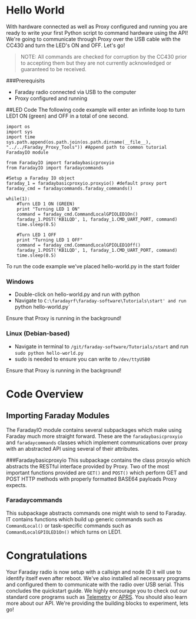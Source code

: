 # Hello World

With hardware connected as well as Proxy configured and running you are ready to write your first Python script to command hardware using the API! We're going to communicate through Proxy over the USB cable with the CC430 and turn the LED's ON and OFF. Let's go!

> NOTE: All commands are checked for corruption by the CC430 prior to accepting them but they are not currently acknowledged or guaranteed to be received.

###Prerequisits
 * Faraday radio connected via USB to the computer
 * Proxy configured and running

##LED Code
The following code example will enter an infinite loop to turn LED1 ON (green) and OFF in a total of one second.
```
import os
import sys
import time
sys.path.append(os.path.join(os.path.dirname(__file__), "../../Faraday_Proxy_Tools")) #Append path to common tutorial FaradayIO module

from FaradayIO import faradaybasicproxyio
from FaradayIO import faradaycommands

#Setup a Faraday IO object
faraday_1 = faradaybasicproxyio.proxyio() #default proxy port
faraday_cmd = faradaycommands.faraday_commands()

while(1):
    #Turn LED 1 ON (GREEN)
    print "Turning LED 1 ON"
    command = faraday_cmd.CommandLocalGPIOLED1On()
    faraday_1.POST('KB1LQD', 1, faraday_1.CMD_UART_PORT, command)
    time.sleep(0.5)

    #Turn LED 1 OFF
    print "Turning LED 1 OFF"
    command = faraday_cmd.CommandLocalGPIOLED1Off()
    faraday_1.POST('KB1LQD', 1, faraday_1.CMD_UART_PORT, command)
    time.sleep(0.5)
```

To run the code example we've placed hello-world.py in the start folder
### Windows
 * Double-click on hello-world.py and run with python
 * Navigate to `C:\faradayrf\faraday-software\Tutorials\start' and run `python hello-world.py`
 
Ensure that Proxy is running in the background!
 
### Linux (Debian-based)
 * Navigate in terminal to `/git/faraday-software/Tutorials/start` and run `sudo python hello-world.py`
  * sudo is needed to ensure you can write to `/dev/ttyUSB0`
  
Ensure that Proxy is running in the background!

# Code Overview
## Importing Faraday Modules
The FaradayIO module contains several subpackages which make using Faraday much more straight forward. These are the ```faradaybasicproxyio``` and ```faradaycommands``` classes which implement communications over proxy with an abstracted API using several of their attributes.

###Faradaybasicproxyio
This subpackage contains the class proxyio which abstracts the RESTful interface provided by Proxy. Two of the most important functions provided are ```GET()``` and ```POST()``` which perform GET and POST HTTP methods with properly formatted BASE64 payloads Proxy expects.

### Faradaycommands
This subpackage abstracts commands one might wish to send to Faraday. IT contains functions which build up generic commands such as ```CommandLocal()``` or task-specific commands such as ```CommandLocalGPIOLED1On()``` which turns on LED1.

# Congratulations
Your Faraday radio is now setup with a callsign and node ID it will use to identify itself even after reboot. We've also installed all necessary programs and configured them to communicate with the radio over USB serial. This concludes the quickstart guide. We highly encourage you to check out our standard core programs such as [Telemetry](../../telemetry) or [APRS](../../aprs). You should also learn more about our API. We're providing the building blocks to experiment, lets go!
